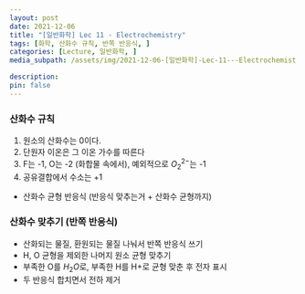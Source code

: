 ```yaml
---
layout: post
date: 2021-12-06
title: "[일반화학] Lec 11 - Electrochemistry"
tags: [화학, 산화수 규칙, 반쪽 반응식, ]
categories: [Lecture, 일반화학, ]
media_subpath: /assets/img/2021-12-06-[일반화학]-Lec-11---Electrochemistry.md

description:  
pin: false
---
```



### 산화수 규칙

1. 원소의 산화수는 0이다.
2. 단원자 이온은 그 이온 가수를 따른다
3. F는 -1, O는 -2 (화합물 속에서), 예외적으로 $O_2^{2-}$는 -1
4. 공유결합에서 수소는 +1
- 산화수 균형 반응식 (반응식 맞추는거 + 산화수 균형까지)

### 산화수 맞추기 (반쪽 반응식)

- 산화되는 물질, 환원되는 물질 나눠서 반쪽 반응식 쓰기
- H, O 균형을 제외한 나머지 원소 균형 맞추기
- 부족한 O를 $H_2O$로, 부족한 H를 H+로 균형 맞춘 후 전자 표시
- 두 반응식 합치면서 전하 제거


<script>
  window.MathJax = {
    tex: {
      macros: {
        R: "\\mathbb{R}",
        N: "\\mathbb{N}",
        Z: "\\mathbb{Z}",
        Q: "\\mathbb{Q}",
        C: "\\mathbb{C}",
        proj: "\\operatorname{proj}",
        rank: "\\operatorname{rank}",
        im: "\\operatorname{im}",
        dom: "\\operatorname{dom}",
        codom: "\\operatorname{codom}",
        argmax: "\\operatorname*{arg\,max}",
        argmin: "\\operatorname*{arg\,min}",
        "\\{": "\\lbrace",
        "\\}": "\\rbrace",
        sub: "\\subset",
        sup: "\\supset",
        sube: "\\subseteq",
        supe: "\\supseteq"
      },
      tags: "ams",
      strict: false, 
      inlineMath: [["$", "$"], ["\\(", "\\)"]],
      displayMath: [["$$", "$$"], ["\\[", "\\]"]]
    },
    options: {
      skipHtmlTags: ["script", "noscript", "style", "textarea", "pre"]
    }
  };
</script>
<script async src="https://cdn.jsdelivr.net/npm/mathjax@3/es5/tex-mml-chtml.js"></script>
